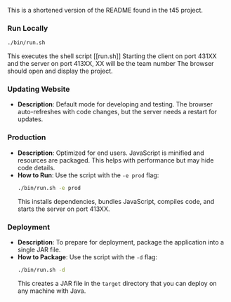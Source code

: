 This is a shortened version of the README found in the t45 project.
### Run Locally
  ```bash
  ./bin/run.sh
  ```
This executes the shell script [[run.sh]]
Starting the client on port 431XX and the server on port 413XX, XX will be the team number
The browser should open and display the project.
### Updating Website
- **Description**: Default mode for developing and testing. The browser auto-refreshes with code changes, but the server needs a restart for updates.
### Production
- **Description**: Optimized for end users. JavaScript is minified and resources are packaged. This helps with performance but may hide code details.
- **How to Run**: Use the script with the `-e prod` flag:
  ```bash
  ./bin/run.sh -e prod
  ```
  This installs dependencies, bundles JavaScript, compiles code, and starts the server on port 413XX.
### Deployment
- **Description**: To prepare for deployment, package the application into a single JAR file.
- **How to Package**: Use the script with the `-d` flag:
  ```bash
  ./bin/run.sh -d
  ```
  This creates a JAR file in the `target` directory that you can deploy on any machine with Java.